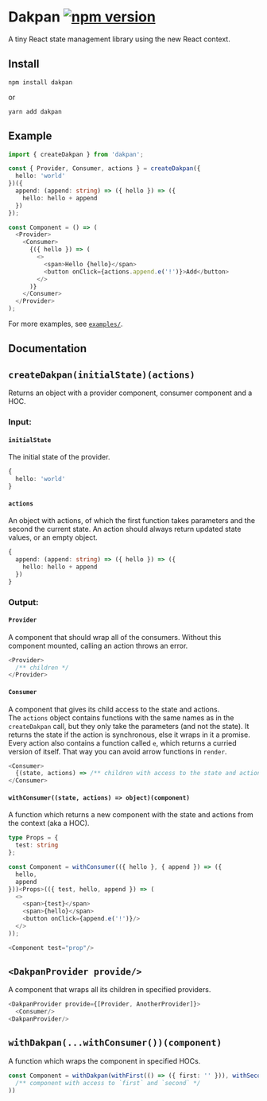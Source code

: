 # Dakpan [![npm version](https://badge.fury.io/js/dakpan.svg)](https://www.npmjs.com/package/dakpan)
A tiny React state management library using the new React context.

## Install
```
npm install dakpan
```
or
```
yarn add dakpan
```

## Example
```ts
import { createDakpan } from 'dakpan';

const { Provider, Consumer, actions } = createDakpan({
  hello: 'world'
})({
  append: (append: string) => ({ hello }) => ({
    hello: hello + append
  })
});

const Component = () => (
  <Provider>
    <Consumer>
      {({ hello }) => (
        <>
          <span>Hello {hello}</span>
          <button onClick={actions.append.e('!')}>Add</button>
        </>
      )}
    </Consumer>
  </Provider>
);
```

For more examples, see [`examples/`](https://github.com/houfio/dakpan/tree/master/examples).

## Documentation

## `createDakpan(initialState)(actions)`

Returns an object with a provider component, consumer component and a HOC.

### Input:

#### `initialState`

The initial state of the provider.

```ts
{
  hello: 'world'
}
```

#### `actions`

An object with actions, of which the first function takes parameters and the second the current state. An action should always return updated state values, or an empty object.

```ts
{
  append: (append: string) => ({ hello }) => ({
    hello: hello + append
  })
}
```

### Output:

#### `Provider`

A component that should wrap all of the consumers. Without this component mounted, calling an action throws an error.

```ts
<Provider>
  /** children */
</Provider>
```

#### `Consumer`

A component that gives its child access to the state and actions.  
The `actions` object contains functions with the same names as in the `createDakpan` call, but they only take the parameters (and not the state). It returns the state if the action is synchronous, else it wraps in it a promise.  
Every action also contains a function called `e`, which returns a curried version of itself. That way you can avoid arrow functions in `render`.

```ts
<Consumer>
  {(state, actions) => /** children with access to the state and actions */}
</Consumer>
```

#### `withConsumer((state, actions) => object)(component)`

A function which returns a new component with the state and actions from the context (aka a HOC).

```ts
type Props = {
  test: string
};

const Component = withConsumer(({ hello }, { append }) => ({
  hello,
  append
}))<Props>(({ test, hello, append }) => (
  <>
    <span>{test}</span>
    <span>{hello}</span>
    <button onClick={append.e('!')}/>
  </>
));

<Component test="prop"/>
```

## `<DakpanProvider provide/>`

A component that wraps all its children in specified providers.

```ts
<DakpanProvider provide={[Provider, AnotherProvider]}>
  <Consumer/>
<DakpanProvider/>
```

## `withDakpan(...withConsumer())(component)`

A function which wraps the component in specified HOCs.

```ts
const Component = withDakpan(withFirst(() => ({ first: '' })), withSecond(() => ({ second: '' })))(({ first, second }) => (
  /** component with access to `first` and `second` */
))
```

